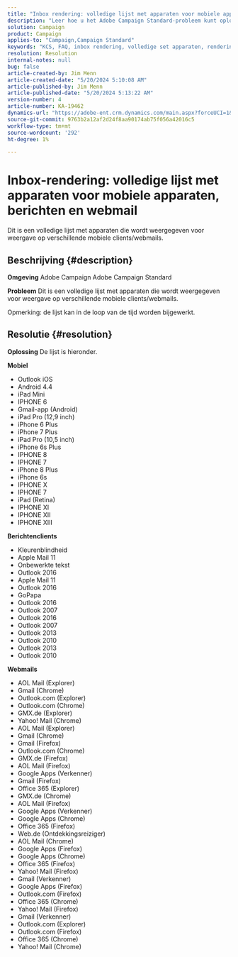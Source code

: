 ```yaml
---
title: "Inbox rendering: volledige lijst met apparaten voor mobiele apparaten/messaging/webmail"
description: "Leer hoe u het Adobe Campaign Standard-probleem kunt oplossen waarbij de apparaatlijst wordt weergegeven voor weergave op verschillende mobiele clients/communicatieclients/webmails."
solution: Campaign
product: Campaign
applies-to: "Campaign,Campaign Standard"
keywords: "KCS, FAQ, inbox rendering, volledige set apparaten, rendering across, mobile, messaging client, webmail, ACS, AC, Adobe Campaign, Adobe Campaign Standard"
resolution: Resolution
internal-notes: null
bug: false
article-created-by: Jim Menn
article-created-date: "5/20/2024 5:10:08 AM"
article-published-by: Jim Menn
article-published-date: "5/20/2024 5:13:22 AM"
version-number: 4
article-number: KA-19462
dynamics-url: "https://adobe-ent.crm.dynamics.com/main.aspx?forceUCI=1&pagetype=entityrecord&etn=knowledgearticle&id=26b95038-6716-ef11-9f8a-6045bd006268"
source-git-commit: 9763b2a12af2d24f8aa90174ab75f056a42016c5
workflow-type: tm+mt
source-wordcount: '292'
ht-degree: 1%

---
```


# Inbox-rendering: volledige lijst met apparaten voor mobiele apparaten, berichten en webmail


Dit is een volledige lijst met apparaten die wordt weergegeven voor weergave op verschillende mobiele clients/webmails.

## Beschrijving {#description}


<b>Omgeving</b>
Adobe Campaign Adobe Campaign Standard

<b>Probleem</b>
Dit is een volledige lijst met apparaten die wordt weergegeven voor weergave op verschillende mobiele clients/webmails.

Opmerking: de lijst kan in de loop van de tijd worden bijgewerkt.


## Resolutie {#resolution}


<b>Oplossing</b>
De lijst is hieronder.

<b>Mobiel</b>

- Outlook iOS
- Android 4.4
- iPad Mini
- IPHONE 6
- Gmail-app (Android)
- iPad Pro (12,9 inch)
- iPhone 6 Plus
- iPhone 7 Plus
- iPad Pro (10,5 inch)
- iPhone 6s Plus
- IPHONE 8
- IPHONE 7
- iPhone 8 Plus
- iPhone 6s
- IPHONE X
- IPHONE 7
- iPad (Retina)
- IPHONE XI
- IPHONE XII
- IPHONE XIII




<b>Berichtenclients</b>

- Kleurenblindheid
- Apple Mail 11
- Onbewerkte tekst
- Outlook 2016
- Apple Mail 11
- Outlook 2016
- GoPapa
- Outlook 2016
- Outlook 2007
- Outlook 2016
- Outlook 2007
- Outlook 2013
- Outlook 2010
- Outlook 2013
- Outlook 2010




<b>Webmails</b>

- AOL Mail (Explorer)
- Gmail (Chrome)
- Outlook.com (Explorer)
- Outlook.com (Chrome)
- GMX.de (Explorer)
- Yahoo! Mail (Chrome)
- AOL Mail (Explorer)
- Gmail (Chrome)
- Gmail (Firefox)
- Outlook.com (Chrome)
- GMX.de (Firefox)
- AOL Mail (Firefox)
- Google Apps (Verkenner)
- Gmail (Firefox)
- Office 365 (Explorer)
- GMX.de (Chrome)
- AOL Mail (Firefox)
- Google Apps (Verkenner)
- Google Apps (Chrome)
- Office 365 (Firefox)
- Web.de (Ontdekkingsreiziger)
- AOL Mail (Chrome)
- Google Apps (Firefox)
- Google Apps (Chrome)
- Office 365 (Firefox)
- Yahoo! Mail (Firefox)
- Gmail (Verkenner)
- Google Apps (Firefox)
- Outlook.com (Firefox)
- Office 365 (Chrome)
- Yahoo! Mail (Firefox)
- Gmail (Verkenner)
- Outlook.com (Explorer)
- Outlook.com (Firefox)
- Office 365 (Chrome)
- Yahoo! Mail (Chrome)

